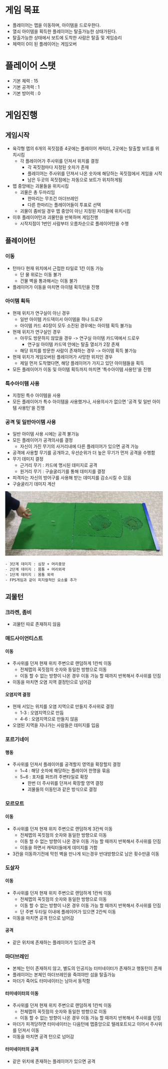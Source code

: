 # 게임 목표
- 플레이어는 맵을 이동하며, 아이템을 드로우한다.
- 열쇠 아이템을 획득한 플레이어는 탈출가능한 상태가된다.
- 탈출가능한 상태에서 보트에 도착한 사람은 탈출 및 게임승리
- 체력이 0이 된 플레이어는 게임오버

# 플레이어 스탯
- 기본 체력 : 15
- 기본 공격력 : 1
- 기본 방어력 : 0



# 게임진행
## 게임시작
- 육각형 맵의 6개의 꼭짓점중 4곳에는 플레이어 캐릭터, 2곳에는 탈출할 보트를 위치시킴
    - 각 플레이어가 주사위를 던져서 위치를 결정
        - 각 꼭짓점마다 지정된 숫자가 존재
        - 플레이어는 주사위를 던져서 나온 숫자에 해당하는 꼭짓점에서 게임을 시작
        - 남은 두곳의 꼭짓점에는 자동으로 보트가 위치하게됨
- 맵 중앙에는 괴물들을 위치시킴
    - 괴물은 총 두마리임
        - 한마리는 무조건 마더브레인
        - 다른 한마리는 플레이어들이 투표로 선택
    - 괴물이 좀비일 경우 맵 중앙이 아닌 지정된 자리들에 위치시킴
- 이후 플레이어턴과 괴물턴을 반복하며 게임진행
    - 시작지점이 1번인 사람부터 오름차순으로 플레이어턴을 수행

## 플레이어턴
### 이동
- 턴마다 현재 위치에서 근접한 타일로 1칸 이동 가능
  - 단 물 위로는 이동 불가
  - 건물 벽을 통과해서는 이동 불가
- 플레이어가 이동을 마치면 아이템 획득턴을 진행

### 아이템 획득
- 현재 위치가 연구실이 아닌 경우
    - 일반 아이템 카드덱이서 아이템을 하나 드로우
    - 아이템 카드 40장이 모두 소진된 경우에는 아이템 획득 불가능
- 현재 위치가 연구실인 경우
    - 아무도 방문하지 않았을 경우 -> 연구실 아이템 카드덱에서 드로우
        - 연구실 아이템 카드덱 안에는 탈출 열쇠가 2장 존재
    - 해당 위치를 방문한 사람이 존재하는 경우 -> 아이템 획득 불가능
- 현재 위치가 게임오버된 플레이어가 사망한 위치인 경우
    - 제일 먼저 도착했다면, 해당 플레이어가 가지고 있던 아이템들을 획득
- 모든 플레이어가 이동 및 아이템 획득까지 마치면 '특수아이템 사용턴'을 진행

### 특수아이템 사용
- 지정된 특수 아이템을 사용
- 모든 플레이어가 특수 아이템을 사용했거나, 사용의사가 없으면 '공격 및 일반 아이템 사용턴'을 진행

### 공격 및 일반아이템 사용
- 일반 아이템 사용 시에는 공격 불가능
- 모든 플레이어가 공격의사를 결정
    - 자신이 가진 무기의 사거리내에 다른 플레이어가 있으면 공격 가능
- 공격에 사용할 무기를 공개하고, 우선순위가 더 높은 무기가 먼저 공격을 수행함
- 무기 데미지 결정
    - 근거리 무기 : 카드에 명시된 데미지로 공격
    - 원거리 무기 : 구슬굴리기를 통해 데미지를 결정
- 피격자는 자신의 방어구를 사용해 받는 데미지를 감소시킬 수 있음
- 구슬굴리기 데미지 계산


![target](./target/과녁.jpg)


    - 3단계 데미지 : 심장 + 머리중앙
    - 2단계 데미지 : 몸통 + 머리외곽
    - 1단계 데미지 : 몸통 외곽
    - FPS게임과 같이 피지컬적인 요소를 추가


## 괴물턴
### 크라켄, 좀비
- 괴물턴 따로 존재하지 않음

### 매드사이언티스트
#### 이동
- 주사위를 던져 현재 위치 주변으로 랜덤하게 1칸씩 이동
    - 전체맵의 꼭짓점의 숫자와 동일한 방향으로 이동
    - 이동 할 수 없는 방향이 나온 경우 이동 가능 할 때까지 반복해서 주사위를 던짐
- 이동을 마치면 오염 지역 결정턴으로 넘어감
#### 오염지역 결정
- 현재 서있는 위치를 오염 지역으로 만들지 주사위로 결정
    - 1-3 : 오염지역으로 만듬
    - 4-6 : 오염지역으로 만들지 않음
- 오염된 지역을 지나가는 사람들은 데미지를 입음
  
### 포르기네이
#### 행동
- 주사위를 던져서 플레이어를 공격할지 영역을 확장할지 결정
    - 1~4 : 해당 숫자에 해당하는 플레이어 한명을 묶음
    - 5~6 : 포자를 퍼뜨려 주변타일로 확장
        - 한번 더 주사위를 던져서 확장할 영역 결정
        - 괴물들의 이동턴과 같은 방식으로 결정

### 모르모트
#### 이동
- 주사위를 던져 현재 위치 주변으로 랜덤하게 3칸씩 이동
    - 전체맵의 꼭짓점의 숫자와 동일한 방향으로 이동
    - 이동 할 수 없는 방향이 나온 경우 이동 가능 할 때까지 반복해서 주사위를 던짐
    - 이동을 하면서 캐릭터들에게 데미지를 가함
- 3칸을 이동하기전에 막힌 벽을 만나게 되는경우 반대방향으로 남은 횟수만큼 이동

### 도살자
#### 이동
- 주사위를 던져 현재 위치 주변으로 랜덤하게 1칸씩 이동
    - 전체맵의 꼭짓점의 숫자와 동일한 방향으로 이동
    - 이동 할 수 없는 방향이 나온 경우 이동 가능 할 때까지 반복해서 주사위를 던짐
    - 단 주변 두타일 이내에 플레이어가 있으면 2칸씩 이동
- 이동을 마치면 공격 턴으로 넘어감
#### 공격
- 같은 위치에 존재하는 플레이어가 있으면 공격
  
### 마더브레인
- 본체는 턴이 존재하지 않고, 별도의 인공지능 터미네이터가 존재하고 행동턴이 존재
- 플레이어는 본체인 마더브레인을 죽여야만 섬을 탈출가능
- 마더가 죽어도 터미네이터는 남아서 동작함
#### 터미네이터의 이동
- 주사위를 던져 현재 위치 주변으로 랜덤하게 1칸씩 이동
    - 전체맵의 꼭짓점의 숫자와 동일한 방향으로 이동
    - 이동 할 수 없는 방향이 나온 경우 이동 가능 할 때까지 반복해서 주사위를 던짐
- 마더가 피격당하면 터미네이터는 다음턴에 맵중앙으로 텔레포트되고 이어서 주사위를 던져서 이동
- 이동을 마치면 공격 턴으로 넘어감
#### 터미네이터의 공격
- 같은 위치에 존재하는 플레이어가 있으면 공격